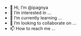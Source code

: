 - 👋 Hi, I’m @ipagnya
- 👀 I’m interested in ...
- 🌱 I’m currently learning ...
- 💞️ I’m looking to collaborate on ...
- 📫 How to reach me ...

<!---
ipagnya/ipagnya is a ✨ special ✨ repository because its `README.md` (this file) appears on your GitHub profile.
You can click the Preview link to take a look at your changes.
--->
